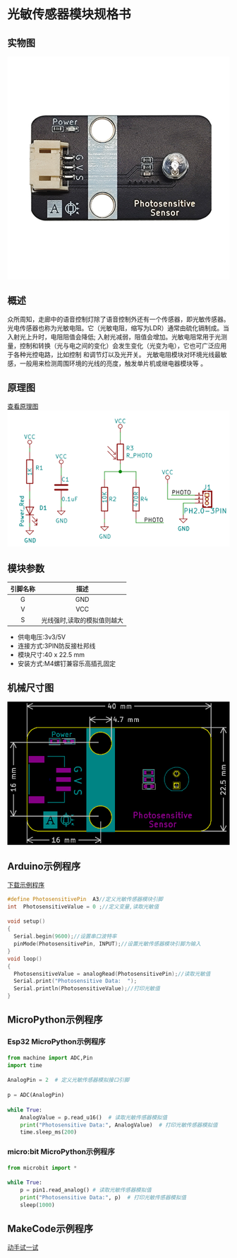 # 光敏传感器模块规格书

## 实物图

![实物图](picture/photo_sensitive_sensor.png)

## 概述

众所周知，走廊中的语音控制灯除了语音控制外还有一个传感器，即光敏传感器。光电传感器也称为光敏电阻。它（光敏电阻，缩写为LDR）通常由硫化镉制成。当入射光上升时，电阻阻值会降低; 入射光减弱，阻值会增加。光敏电阻常用于光测量，控制和转换（光与电之间的变化）会发生变化（光变为电），它也可广泛应用于各种光控电路，比如控制 和调节灯以及光开关。 光敏电阻模块对环境光线最敏感，一般用来检测周围环境的光线的亮度，触发单片机或继电器模块等  。

## 原理图

 [查看原理图](zh-cn\ph2.0_sensors\sensors\photo_sensitive_sensor\photo_sensitive_sensor_schematic.pdf ':ignore') 
![原理图](picture/photo_sensitive_sensor_schematic.png)

## 模块参数

| 引脚名称 |            描述             |
| :------: | :-------------------------: |
|    G     |             GND             |
|    V     |             VCC             |
|    S     | 光线强时,读取的模拟值则越大 |

- 供电电压:3v3/5V
-  连接方式:3PIN防反接杜邦线
-  模块尺寸:40 x 22.5 mm
-  安装方式:M4螺钉兼容乐高插孔固定

## 机械尺寸图 

![机械尺寸图](picture/photo_sensitive_sensor_assembly.png)

## Arduino示例程序

 [下载示例程序](zh-cn\ph2.0_sensors\sensors\photo_sensitive_sensor\photo_sensitive_sensor.zip ':ignore') 

```c++
#define PhotosensitivePin  A3//定义光敏传感器模块引脚
int  PhotosensitiveValue = 0 ;//定义变量,读取光敏值

void setup()
{
  Serial.begin(9600);//设置串口波特率
  pinMode(PhotosensitivePin, INPUT);//设置光敏传感器模块引脚为输入
}
void loop()
{
  PhotosensitiveValue = analogRead(PhotosensitivePin);//读取光敏值
  Serial.print("Photosensitive Data:  ");
  Serial.println(PhotosensitiveValue);//打印光敏值
}
```

## MicroPython示例程序

### Esp32 MicroPython示例程序

```python
from machine import ADC,Pin
import time

AnalogPin = 2  # 定义光敏传感器模拟接口引脚

p = ADC(AnalogPin)

while True:
    AnalogValue = p.read_u16()  # 读取光敏传感器模拟值
    print("Photosensitive Data:", AnalogValue)  # 打印光敏传感器模拟值
    time.sleep_ms(200)
```

### micro:bit MicroPython示例程序

```python
from microbit import *

while True:
    p = pin1.read_analog() # 读取光敏传感器模拟值
    print("Photosensitive Data:", p)  # 打印光敏传感器模拟值
    sleep(1000)
```

## MakeCode示例程序

<a href="https://makecode.microbit.org/_ePdgoM28qVgV">动手试一试</a>

